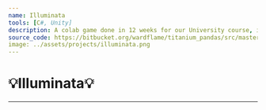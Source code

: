 ```yaml
---
name: Illuminata
tools: [C#, Unity]
description: A colab game done in 12 weeks for our University course, it is an endless runner
source_code: https://bitbucket.org/wardflame/titanium_pandas/src/master/
image: ../assets/projects/illuminata.png
---
```


# 💡Illuminata💡

---

<!-- [Source Code](https://bitbucket.org/wardflame/titanium_pandas/src/master/) -->